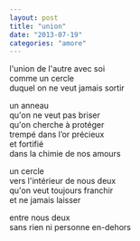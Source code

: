 ```yaml
---
layout: post
title: "union"
date: "2013-07-19"
categories: "amore"
---
```


l'union de l'autre avec soi  
comme un cercle  
duquel on ne veut jamais sortir  

un anneau  
qu'on ne veut pas briser  
qu'on cherche à protéger  
trempé dans l’or précieux  
et fortifié  
dans la chimie de nos amours  

un cercle  
vers l'intérieur de nous deux  
qu'on veut toujours franchir  
et ne jamais laisser  

entre nous deux  
sans rien ni personne en-dehors  

